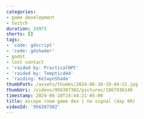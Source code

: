 ```yaml
---
categories:
- game development
- twitch
duration: 24973
shorts: []
tags:
- 'code: gdscript'
- 'code: gdshader'
- godot
- lost contact
- 'raided by: PracticalNPC'
- 'raided by: Temptic404'
- 'raiding: KelwynShade'
thumbPath: /assets/thumbs/2024-06-10-19-44-21.jpg
thumbUri: /videos/956307302/pictures/1867936149
timestamp: 2024-06-10T14:44:21-05:00
title: escape room game dev | no signal (day 89)
videoId: '956307302'
---
```

